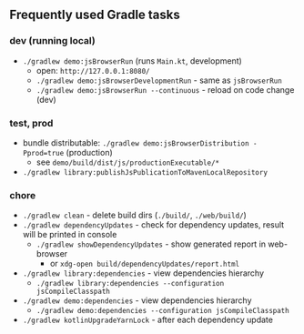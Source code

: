 ## Frequently used Gradle tasks

### dev (running local)

- `./gradlew demo:jsBrowserRun` (runs `Main.kt`, development)
    - open: `http://127.0.0.1:8080/`
    - `./gradlew demo:jsBrowserDevelopmentRun` - same as `jsBrowserRun`
    - `./gradlew demo:jsBrowserRun --continuous` - reload on code change (dev)

### test, prod

- bundle distributable: `./gradlew demo:jsBrowserDistribution -Pprod=true` (production)
    - see `demo/build/dist/js/productionExecutable/*`
- `./gradlew library:publishJsPublicationToMavenLocalRepository`

### chore

- `./gradlew clean` - delete build dirs (`./build/`, `./web/build/`)
- `./gradlew dependencyUpdates` - check for dependency updates, result will be printed in console
    - `./gradlew showDependencyUpdates` - show generated report in web-browser
        - or `xdg-open build/dependencyUpdates/report.html`
- `./gradlew library:dependencies` - view dependencies hierarchy
    - `./gradlew library:dependencies --configuration jsCompileClasspath`
- `./gradlew demo:dependencies` - view dependencies hierarchy
    - `./gradlew demo:dependencies --configuration jsCompileClasspath`
- `./gradlew kotlinUpgradeYarnLock` - after each dependency update
